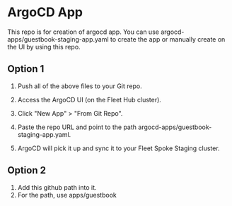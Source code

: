 # ArgoCD App

This repo is for creation of argocd app. You can use argocd-apps/guestbook-staging-app.yaml to create the app or manually create on the UI by using this repo.

## Option 1

1. Push all of the above files to your Git repo.

2. Access the ArgoCD UI (on the Fleet Hub cluster).

3. Click "New App" > "From Git Repo".

4. Paste the repo URL and point to the path argocd-apps/guestbook-staging-app.yaml.

5. ArgoCD will pick it up and sync it to your Fleet Spoke Staging cluster.

## Option 2

1. Add this github path into it.
2. For the path, use apps/guestbook

